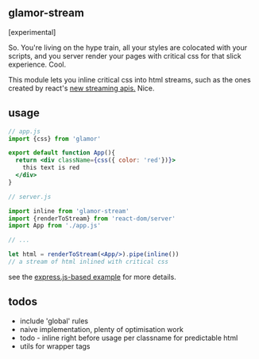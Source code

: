 glamor-stream
---

[experimental]

So. You're living on the hype train, all your styles are colocated with your scripts,
and you server render your pages with critical css for that slick experience. Cool.

This module lets you inline critical css into html streams, such as the ones created
by react's [new streaming apis.](https://github.com/facebook/react/blob/master/docs/docs/reference-react-dom-node-stream.md)
Nice.


usage
---

```jsx
// app.js
import {css} from 'glamor'

export default function App(){
  return <div className={css({ color: 'red'})}>
    this text is red
  </div>
}

// server.js

import inline from 'glamor-stream'
import {renderToStream} from 'react-dom/server'
import App from './app.js'

// ...

let html = renderToStream(<App/>).pipe(inline())
// a stream of html inlined with critical css

```

see the [express.js-based example](example/server.js) for more details.

todos
---

- include 'global' rules
- naive implementation, plenty of optimisation work
- todo - inline right before usage per classname for predictable html
- utils for wrapper tags
